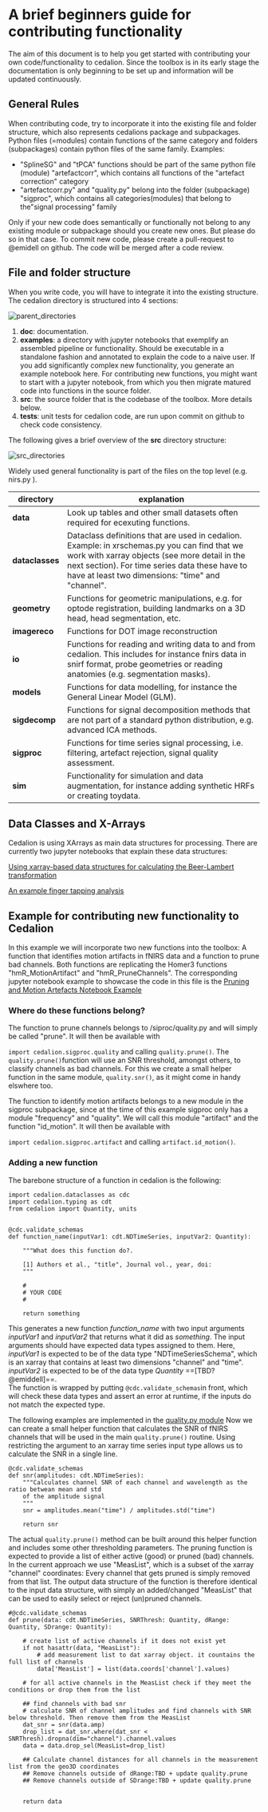 # A brief beginners guide for contributing functionality

The aim of this document is to help you get started with contributing your own code/functionality to cedalion. Since the toolbox is in its early stage the documentation is only beginning to be set up and information will be updated continuously.

## General Rules
When contributing code, try to incorporate it into the existing file and folder structure, which also represents cedalions package and subpackages. Python files (=modules) contain functions of the same category and folders (subpackages) contain python files of the same family. Examples:
- "SplineSG" and "tPCA" functions should be part of the same python file (module) "artefactcorr", which contains all functions of the "artefact correction" category
- "artefactcorr.py" and "quality.py" belong into the folder (subpackage) "sigproc", which contains all categories(modules) that belong to the"signal processing" family 

Only if your new code does semantically or functionally not belong to any existing module or subpackage should you create new ones. But please do so in that case. To commit new code, please create a pull-request to  @emidell on github. The code will be merged after a code review.

## File and folder structure
When you write code, you will have to integrate it into the existing structure. The cedalion directory is structured into 4 sections: 

![parent_directories](img/contributing_code/dirs_parent.png)
1) **doc**: documentation.
2) **examples**: a directory with jupyter notebooks that exemplify an assembled pipeline or functionality. Should be executable in a standalone fashion and annotated to explain the code to a naive user. If you add significantly complex new functionality, you generate an example notebook here. For contributing new functions, you might want to start with a jupyter notebook, from which you then migrate matured code into functions in the source folder.
3) **src**: the source folder that is the codebase of the toolbox. More details below.
4) **tests**: unit tests for cedalion code, are run upon commit on github to check code consistency.

The following gives a brief overview of the **src** directory structure:

![src_directories](img/contributing_code/dirs_src.png)

Widely used general functionality is part of the files on the top level (e.g. nirs.py ).

| **directory** | **explanation** |
| ----------- | ----------- |
| **data** | Look up tables and other small datasets often required for ecexuting functions. |
| **dataclasses** | Dataclass definitions that are used in cedalion. Example: in xrschemas.py you can find that we work with xarray objects (see more detail in the next section). For time series data these have to have at least two dimensions: "time" and "channel".  |
| **geometry** | Functions for geometric manipulations, e.g. for optode registration, building landmarks on a 3D head, head segmentation, etc. |
| **imagereco** | Functions for DOT image reconstruction |
| **io** | Functions for reading and writing data to and from cedalion. This includes for instance fnirs data in snirf format, probe geometries or reading anatomies (e.g. segmentation masks). |
| **models** | Functions for data modelling, for instance the General Linear Model (GLM).|
| **sigdecomp** | Functions for signal decomposition methods that are not part of a standard python distribution, e.g. advanced ICA methods.|
| **sigproc** | Functions for time series signal processing, i.e. filtering, artefact rejection, signal quality assessment.|
| **sim** | Functionality for simulation and data augmentation, for instance adding synthetic HRFs or creating toydata.|


## Data Classes and X-Arrays 
Cedalion is using XArrays as main data structures for processing. There are currently two jupyter notebooks that explain these data structures:

[Using xarray-based data structures for calculating the Beer-Lambert transformation](https://github.com/ibs-lab/cedalion/blob/alex_working/examples/pruning_and_motion_artifacts.ipynb)

[An example finger tapping analysis](https://github.com/ibs-lab/cedalion/blob/main/examples/new_conference_example2.ipynb)

## Example for contributing new functionality to Cedalion
In this example we will incorporate two new functions into the toolbox: A function that identifies motion artifacts in fNIRS data and a function to prune bad channels. Both functions are replicating the Homer3 functions "hmR_MotionArtifact" and "hmR_PruneChannels". 
The corresponding jupyter notebook example to showcase the code in this file is the [Pruning and Motion Artefacts Notebook Example](https://github.com/ibs-lab/cedalion/blob/alex_working/examples/pruning_and_motion_artifacts.ipynb)

### Where do these functions belong?
The function to prune channels belongs to /siproc/quality.py and will simply be called "prune". It will then be available with 

`import cedalion.sigproc.quality` and calling `quality.prune()`. The `quality.prune()`function will use an SNR threshold, amongst others, to classify channels as bad channels. For this we create a small helper function in the same module, `quality.snr()`, as it might come in handy elswhere too.

The function to identify motion artifacts belongs to a new module in the sigproc subpackage, since at the time of this example sigproc only has a module "frequency" and "quality". We will call this module "artifact" and the function "id_motion". It will then be available with 

`import cedalion.sigproc.artifact` and calling `artifact.id_motion()`.

### Adding a new function
The barebone structure of a function in cedalion is the following:

```
import cedalion.dataclasses as cdc
import cedalion.typing as cdt
from cedalion import Quantity, units


@cdc.validate_schemas
def function_name(inputVar1: cdt.NDTimeSeries, inputVar2: Quantity):
    
    """What does this function do?.

    [1] Authors et al., "title", Journal vol., year, doi:
    """

    #
    # YOUR CODE
    #

    return something

```

This generates a new function *function_name* with two input arguments *inputVar1* and *inputVar2* that returns what it did as *something*.
The input arguments should have expected data types assigned to them. Here, *inputVar1* is expected to be of the data type "NDTimeSeriesSchema", which is an xarray that contains at least two dimensions "channel" and "time". *inputVar2* is expected to be of the data type *Quantity* ==[TBD? @emiddell]==.   
The function is wrapped by putting `@cdc.validate_schemas`in front, which will check these data types and assert an error at runtime, if the inputs do not match the expected type.

The following examples are implemented in the [quality.py module](https://github.com/ibs-lab/cedalion/blob/alex_working/src/cedalion/sigproc/quality.py)
Now we can create a small helper function that calculates the SNR of fNIRS channels that will be used in the main `quality.prune()` routine. Using restricting the argument to an xarray time series input type allows us to calculate the SNR in a single line.

```
@cdc.validate_schemas
def snr(amplitudes: cdt.NDTimeSeries):
    """Calculates channel SNR of each channel and wavelength as the ratio betwean mean and std 
    of the amplitude signal    
    """
    snr = amplitudes.mean("time") / amplitudes.std("time")

    return snr
```

The actual `quality.prune()` method can be built around this helper function and includes some other thresholding parameters. The pruning function is expected to provide a list of either active (good) or pruned (bad) channels. In the current approach we use "MeasList", which is a subset of the xarray "channel" coordinates: Every channel that gets pruned is simply removed from that list. The output data structure of the function is therefore identical to the input data structure, with simply an added/changed "MeasList" that can be used to easily select or reject (un)pruned channels. 

```
#@cdc.validate_schemas
def prune(data: cdt.NDTimeSeries, SNRThresh: Quantity, dRange: Quantity, SDrange: Quantity):
    
    # create list of active channels if it does not exist yet
    if not hasattr(data, "MeasList"):
        # add measurement list to dat xarray object. it countains the full list of channels
        data['MeasList'] = list(data.coords['channel'].values)
  
    # for all active channels in the MeasList check if they meet the conditions or drop them from the list

    ## find channels with bad snr
    # calculate SNR of channel amplitudes and find channels with SNR below threshold. Then remove them from the MeasList
    dat_snr = snr(data.amp) 
    drop_list = dat_snr.where(dat_snr < SNRThresh).dropna(dim="channel").channel.values   
    data = data.drop_sel(MeasList=drop_list)
    
    ## Calculate channel distances for all channels in the measurement list from the geo3D coordinates
    ## Remove channels outside of dRange:TBD + update quality.prune
    ## Remove channels outside of SDrange:TBD + update quality.prune


    return data
```
